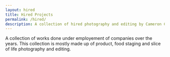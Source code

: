 ```yaml
---
layout: hired
title: Hired Projects
permalink: /hired/
description: A collection of hired photography and editing by Cameron Coyan.
---
```


A collection of works done under employement of companies over the years. This collection is mostly made up of product, food staging and slice of life photography and editing.